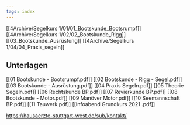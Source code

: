 ```yaml
---
tags: index
---
```

[[4Archive/Segelkurs 1/01/01_Bootskunde_Bootsrumpf]]
[[4Archive/Segelkurs 1/02/02_Bootskunde_Rigg]]
[[03_Bootskunde_Ausrüstung]]
[[4Archive/Segelkurs 1/04/04_Praxis_segeln]]


## Unterlagen
[[01 Bootskunde - Bootsrumpf.pdf]]
[[02 Bootskunde - Rigg - Segel.pdf]]
[[03 Bootskunde - Ausrüstung.pdf]]
[[04 Praxis Segeln.pdf]]
[[05 Theorie Segeln.pdf]]
[[06 Rechtskunde BP.pdf]]
[[07 Revierkunde BP.pdf]]
[[08 Bootskunde - Motor.pdf]]
[[09 Manöver Motor.pdf]]
[[10 Seemannschaft BP.pdf]]
[[11 Tauwerk.pdf]]
[[Infoabend Grundkurs 2021 .pdf]]


https://hausaerzte-stuttgart-west.de/sub/kontakt/